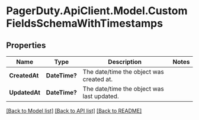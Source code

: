 # PagerDuty.ApiClient.Model.CustomFieldsSchemaWithTimestamps
## Properties

Name | Type | Description | Notes
------------ | ------------- | ------------- | -------------
**CreatedAt** | **DateTime?** | The date/time the object was created at. | 
**UpdatedAt** | **DateTime?** | The date/time the object was last updated. | 

[[Back to Model list]](../README.md#documentation-for-models) [[Back to API list]](../README.md#documentation-for-api-endpoints) [[Back to README]](../README.md)

